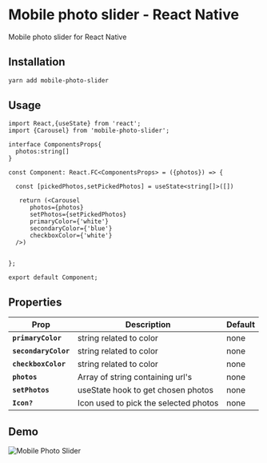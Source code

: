 # Mobile photo slider - React Native
Mobile photo slider for React Native

## Installation

```bash
yarn add mobile-photo-slider
```

## Usage

```tsx
import React,{useState} from 'react';
import {Carousel} from 'mobile-photo-slider';

interface ComponentsProps{
  photos:string[]
}

const Component: React.FC<ComponentsProps> = ({photos}) => {
   
  const [pickedPhotos,setPickedPhotos] = useState<string[]>([])
  
   return (<Carousel
      photos={photos}
      setPhotos={setPickedPhotos}
      primaryColor={'white'}
      secondaryColor={'blue'}
      checkboxColor={'white'}
  />)


};

export default Component;
```

## Properties

| Prop                      | Description                                                                                                                                                                                                                                                                                                             | Default        |
| ------------------------- | ----------------------------------------------------------------------------------------------------------------------------------------------------------------------------------------------------------------------------------------------------------------------------------------------------------------------- | -------------- |
| **`primaryColor`**               | string related to color | none   
| **`secondaryColor`**               | string related to color | none
| **`checkboxColor`**               | string related to color | none   
| **`photos`**               | Array of string containing url's | none
| **`setPhotos`**               | useState hook to get chosen photos  | none
| **`Icon?`**               | Icon used to pick the selected photos  | none



## Demo

![Mobile Photo Slider](demo/git.gif)
